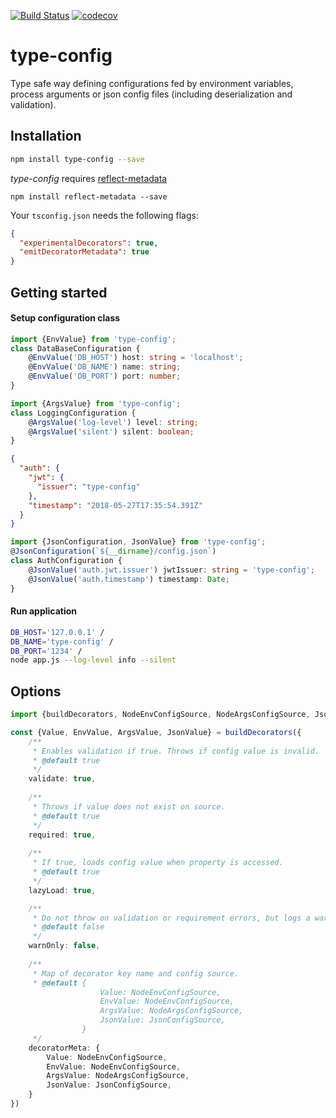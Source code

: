 [![Build Status](https://travis-ci.org/RobinBuschmann/type-config.svg?branch=master)](https://travis-ci.org/RobinBuschmann/type-config)
[![codecov](https://codecov.io/gh/RobinBuschmann/type-config/branch/master/graph/badge.svg)](https://codecov.io/gh/RobinBuschmann/type-config)

# type-config
Type safe way defining configurations fed by environment variables, process arguments or json config files 
(including deserialization and validation).

## Installation
```bash
npm install type-config --save
```
*type-config* requires [reflect-metadata](https://www.npmjs.com/package/reflect-metadata)
```
npm install reflect-metadata --save
```
Your `tsconfig.json` needs the following flags:
```json
{
  "experimentalDecorators": true,
  "emitDecoratorMetadata": true
}
```

## Getting started
#### Setup configuration class
```typescript
import {EnvValue} from 'type-config';
class DataBaseConfiguration {
    @EnvValue('DB_HOST') host: string = 'localhost';
    @EnvValue('DB_NAME') name: string;
    @EnvValue('DB_PORT') port: number;
}
```
```typescript
import {ArgsValue} from 'type-config';
class LoggingConfiguration {
    @ArgsValue('log-level') level: string;
    @ArgsValue('silent') silent: boolean;
}
```
```json
{
  "auth": {
    "jwt": {
      "issuer": "type-config"
    },
    "timestamp": "2018-05-27T17:35:54.391Z"
  }
}
```
```typescript
import {JsonConfiguration, JsonValue} from 'type-config';
@JsonConfiguration(`${__dirname}/config.json`)
class AuthConfiguration {
    @JsonValue('auth.jwt.issuer') jwtIssuer: string = 'type-config';
    @JsonValue('auth.timestamp') timestamp: Date;
}
```
#### Run application
```bash
DB_HOST='127.0.0.1' /
DB_NAME='type-config' /
DB_PORT='1234' /
node app.js --log-level info --silent
```

## Options
```typescript
import {buildDecorators, NodeEnvConfigSource, NodeArgsConfigSource, JsonConfigSource} from 'type-config';

const {Value, EnvValue, ArgsValue, JsonValue} = buildDecorators({
    /**
     * Enables validation if true. Throws if config value is invalid.
     * @default true
     */
    validate: true,
    
    /**
     * Throws if value does not exist on source.
     * @default true
     */
    required: true,
    
    /**
     * If true, loads config value when property is accessed.
     * @default true
     */
    lazyLoad: true,

    /**
     * Do not throw on validation or requirement errors, but logs a warning instead.
     * @default false
     */
    warnOnly: false,
    
    /**
     * Map of decorator key name and config source.
     * @default {
                    Value: NodeEnvConfigSource,
                    EnvValue: NodeEnvConfigSource,
                    ArgsValue: NodeArgsConfigSource,
                    JsonValue: JsonConfigSource,
                }
     */
    decoratorMeta: {
        Value: NodeEnvConfigSource,
        EnvValue: NodeEnvConfigSource,
        ArgsValue: NodeArgsConfigSource,
        JsonValue: JsonConfigSource,
    }
})
```
